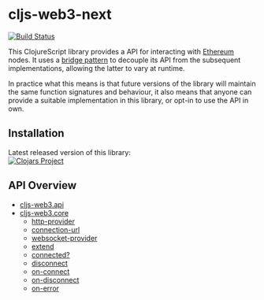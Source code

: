 # cljs-web3-next

[![Build Status](https://travis-ci.org/district0x/cljs-web3-next.svg?branch=master)](https://travis-ci.org/district0x/cljs-web3-next)

This ClojureScript library provides a API for interacting with [Ethereum](https://www.ethereum.org/) nodes.
It uses a [bridge pattern](https://en.wikipedia.org/wiki/Bridge_pattern) to decouple its API from the subsequent implementations, allowing the latter to vary at runtime.

In practice what this means is that future versions of the library will maintain the same function signatures and behaviour, it also means that anyone can provide a suitable implementation in this library, or opt-in to use the API in own.

## Installation
Latest released version of this library: <br>
[![Clojars Project](https://img.shields.io/clojars/v/district0x/cljs-web3-next.svg)](https://clojars.org/district0x/cljs-web3-next)

## API Overview

- [cljs-web3.api](#api)
- [cljs-web3.core](#core)
  - [http-provider](#http-provider)
  - [connection-url](#connection-url)
  - [websocket-provider](#websocket-provider)
  - [extend](#extend)
  - [connected?](#connected?)
  - [disconnect](#disconnect)
  - [on-connect](#on-connect)
  - [on-disconnect](#on-disconnect)
  - [on-error](#on-error)

